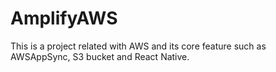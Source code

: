 # AmplifyAWS
This is a project related with AWS and its core feature such as AWSAppSync, S3 bucket and React Native.
